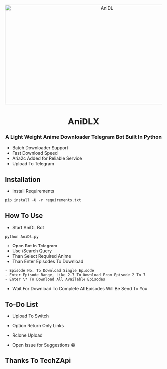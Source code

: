 <p align="center">
  <a href="https://github.com/MrxAravind/AniDLX">
    <img src="https://socialify.git.ci/MrxAravind/AniDLX/image?description=1&descriptionEditable=A%20Light%20Weight%20Anime%20Downloader%20Telegram%20Bot%20Built%20In%20Python&font=Jost&forks=1&issues=1&name=1&pattern=Circuit%20Board&stargazers=1&theme=Dark" alt="AniDL" width="640" height="320" /></a></p>
<h1 align="center">AniDLX</h1>
<h3 align="center">A Light Weight Anime Downloader Telegram Bot Built In Python</h3>

-   Batch Downloader Support
-   Fast Download Speed
-   Aria2c Added for Reliable Service
-   Upload To Telegram

## Installation

-   Install Requirements

```
pip install -U -r requirements.txt
```

## How To Use

-   Start AniDL Bot

```
python AniDl.py
```
-   Open Bot In Telegram
-   Use /Search Query
-   Than Select Required Anime
-   Than Enter Episodes To Download

```
- Episode No. To Download Single Episode
- Enter Episode Range, Like 2-7 To Download From Episode 2 To 7
- Enter \* To Download All Available Episodes
```

-   Wait For Download To Complete All Episodes Will Be Send To You


## To-Do List 

- Upload To Switch
- Option Return Only Links
- Rclone Upload
  
- Open Issue for Suggestions 😁

## Thanks To TechZApi
